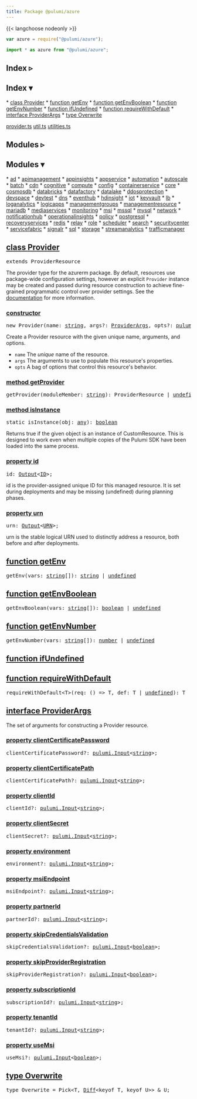 ```yaml
---
title: Package @pulumi/azure
---
```


<!-- WARNING: this page was generated by a tool. Do not edit it by hand. -->
<!-- To change it, please see https://github.com/pulumi/docs/tree/master/tools/tscdocgen. -->


{{< langchoose nodeonly >}}

```javascript
var azure = require("@pulumi/azure");
```

```typescript
import * as azure from "@pulumi/azure";
```


<div class="toggleVisible" markdown="1">
<div class="collapsed" markdown="1">
<h2 class="pdoc-module-header toggleButton" title="Click to show Index">Index ▹</h2>
</div>
<div class="expanded" markdown="1">
<h2 class="pdoc-module-header toggleButton" title="Click to hide Index">Index ▾</h2>
<div class="pdoc-module-contents" markdown="1">
* <a href="#Provider">class Provider</a>
* <a href="#getEnv">function getEnv</a>
* <a href="#getEnvBoolean">function getEnvBoolean</a>
* <a href="#getEnvNumber">function getEnvNumber</a>
* <a href="#ifUndefined">function ifUndefined</a>
* <a href="#requireWithDefault">function requireWithDefault</a>
* <a href="#ProviderArgs">interface ProviderArgs</a>
* <a href="#Overwrite">type Overwrite</a>

<a href="https://github.com/pulumi/pulumi-azure/blob/5cb7c30ae0d736e81ca429641e551ad6faeba99a/sdk/nodejs/provider.ts">provider.ts</a> <a href="https://github.com/pulumi/pulumi-azure/blob/5cb7c30ae0d736e81ca429641e551ad6faeba99a/sdk/nodejs/util.ts">util.ts</a> <a href="https://github.com/pulumi/pulumi-azure/blob/5cb7c30ae0d736e81ca429641e551ad6faeba99a/sdk/nodejs/utilities.ts">utilities.ts</a> 
</div>
</div>
</div>

<div class="toggleVisible" markdown="1">
<div class="collapsed" markdown="1">
<h2 class="pdoc-module-header toggleButton" title="Click to show Modules">Modules ▹</h2>
</div>
<div class="expanded" markdown="1">
<h2 class="pdoc-module-header toggleButton" title="Click to hide Modules">Modules ▾</h2>
<div class="pdoc-module-contents" markdown="1">
* <a href="ad">ad</a>
* <a href="apimanagement">apimanagement</a>
* <a href="appinsights">appinsights</a>
* <a href="appservice">appservice</a>
* <a href="automation">automation</a>
* <a href="autoscale">autoscale</a>
* <a href="batch">batch</a>
* <a href="cdn">cdn</a>
* <a href="cognitive">cognitive</a>
* <a href="compute">compute</a>
* <a href="config">config</a>
* <a href="containerservice">containerservice</a>
* <a href="core">core</a>
* <a href="cosmosdb">cosmosdb</a>
* <a href="databricks">databricks</a>
* <a href="datafactory">datafactory</a>
* <a href="datalake">datalake</a>
* <a href="ddosprotection">ddosprotection</a>
* <a href="devspace">devspace</a>
* <a href="devtest">devtest</a>
* <a href="dns">dns</a>
* <a href="eventhub">eventhub</a>
* <a href="hdinsight">hdinsight</a>
* <a href="iot">iot</a>
* <a href="keyvault">keyvault</a>
* <a href="lb">lb</a>
* <a href="loganalytics">loganalytics</a>
* <a href="logicapps">logicapps</a>
* <a href="managementgroups">managementgroups</a>
* <a href="managementresource">managementresource</a>
* <a href="mariadb">mariadb</a>
* <a href="mediaservices">mediaservices</a>
* <a href="monitoring">monitoring</a>
* <a href="msi">msi</a>
* <a href="mssql">mssql</a>
* <a href="mysql">mysql</a>
* <a href="network">network</a>
* <a href="notificationhub">notificationhub</a>
* <a href="operationalinsights">operationalinsights</a>
* <a href="policy">policy</a>
* <a href="postgresql">postgresql</a>
* <a href="recoveryservices">recoveryservices</a>
* <a href="redis">redis</a>
* <a href="relay">relay</a>
* <a href="role">role</a>
* <a href="scheduler">scheduler</a>
* <a href="search">search</a>
* <a href="securitycenter">securitycenter</a>
* <a href="servicefabric">servicefabric</a>
* <a href="signalr">signalr</a>
* <a href="sql">sql</a>
* <a href="storage">storage</a>
* <a href="streamanalytics">streamanalytics</a>
* <a href="trafficmanager">trafficmanager</a>
</div>
</div>
</div>

<h2 class="pdoc-module-header" id="Provider">
<a class="pdoc-member-name" href="https://github.com/pulumi/pulumi-azure/blob/5cb7c30ae0d736e81ca429641e551ad6faeba99a/sdk/nodejs/provider.ts#L13">class <b>Provider</b></a>
</h2>
<div class="pdoc-module-contents" markdown="1">
<pre class="highlight"><span class='kd'>extends</span> ProviderResource</pre>

The provider type for the azurerm package. By default, resources use package-wide configuration
settings, however an explicit `Provider` instance may be created and passed during resource
construction to achieve fine-grained programmatic control over provider settings. See the
[documentation](https://pulumi.io/reference/programming-model.html#providers) for more information.

<h3 class="pdoc-member-header" id="Provider-constructor">
<a class="pdoc-child-name" href="https://github.com/pulumi/pulumi-azure/blob/5cb7c30ae0d736e81ca429641e551ad6faeba99a/sdk/nodejs/provider.ts#L13"> <b>constructor</b></a>
</h3>
<div class="pdoc-member-contents" markdown="1">

<pre class="highlight"><span class='kd'></span><span class='kd'>new</span> Provider(name: <span class='kd'><a href='https://developer.mozilla.org/en-US/docs/Web/JavaScript/Reference/Global_Objects/String'>string</a></span>, args?: <a href='#ProviderArgs'>ProviderArgs</a>, opts?: <a href='https://pulumi.io/reference/pkg/nodejs/@pulumi/pulumi/#ResourceOptions'>pulumi.ResourceOptions</a>)</pre>


Create a Provider resource with the given unique name, arguments, and options.

* `name` The _unique_ name of the resource.
* `args` The arguments to use to populate this resource&#39;s properties.
* `opts` A bag of options that control this resource&#39;s behavior.

</div>
<h3 class="pdoc-member-header" id="Provider-getProvider">
<a class="pdoc-child-name" href="https://github.com/pulumi/pulumi-azure/blob/5cb7c30ae0d736e81ca429641e551ad6faeba99a/sdk/nodejs/node_modules/@pulumi/pulumi/resource.d.ts#L14">method <b>getProvider</b></a>
</h3>
<div class="pdoc-member-contents" markdown="1">

<pre class="highlight"><span class='kd'></span>getProvider(moduleMember: <span class='kd'><a href='https://developer.mozilla.org/en-US/docs/Web/JavaScript/Reference/Global_Objects/String'>string</a></span>): ProviderResource | <span class='kd'><a href='https://developer.mozilla.org/en-US/docs/Web/JavaScript/Reference/Global_Objects/undefined'>undefined</a></span></pre>

</div>
<h3 class="pdoc-member-header" id="Provider-isInstance">
<a class="pdoc-child-name" href="https://github.com/pulumi/pulumi-azure/blob/5cb7c30ae0d736e81ca429641e551ad6faeba99a/sdk/nodejs/node_modules/@pulumi/pulumi/resource.d.ts#L107">method <b>isInstance</b></a>
</h3>
<div class="pdoc-member-contents" markdown="1">

<pre class="highlight"><span class='kd'>static </span>isInstance(obj: <span class='kd'><a href='https://www.typescriptlang.org/docs/handbook/basic-types.html#any'>any</a></span>): <span class='kd'><a href='https://developer.mozilla.org/en-US/docs/Web/JavaScript/Reference/Global_Objects/Boolean'>boolean</a></span></pre>


Returns true if the given object is an instance of CustomResource.  This is designed to work even when
multiple copies of the Pulumi SDK have been loaded into the same process.

</div>
<h3 class="pdoc-member-header" id="Provider-id">
<a class="pdoc-child-name" href="https://github.com/pulumi/pulumi-azure/blob/5cb7c30ae0d736e81ca429641e551ad6faeba99a/sdk/nodejs/node_modules/@pulumi/pulumi/resource.d.ts#L102">property <b>id</b></a>
</h3>
<div class="pdoc-member-contents" markdown="1">
<pre class="highlight"><span class='kd'></span>id: <a href='https://pulumi.io/reference/pkg/nodejs/@pulumi/pulumi/#Output'>Output</a>&lt;<a href='https://pulumi.io/reference/pkg/nodejs/@pulumi/pulumi/#ID'>ID</a>&gt;;</pre>

id is the provider-assigned unique ID for this managed resource.  It is set during
deployments and may be missing (undefined) during planning phases.

</div>
<h3 class="pdoc-member-header" id="Provider-urn">
<a class="pdoc-child-name" href="https://github.com/pulumi/pulumi-azure/blob/5cb7c30ae0d736e81ca429641e551ad6faeba99a/sdk/nodejs/node_modules/@pulumi/pulumi/resource.d.ts#L12">property <b>urn</b></a>
</h3>
<div class="pdoc-member-contents" markdown="1">
<pre class="highlight"><span class='kd'></span>urn: <a href='https://pulumi.io/reference/pkg/nodejs/@pulumi/pulumi/#Output'>Output</a>&lt;<a href='https://pulumi.io/reference/pkg/nodejs/@pulumi/pulumi/#URN'>URN</a>&gt;;</pre>

urn is the stable logical URN used to distinctly address a resource, both before and after
deployments.

</div>
</div>
<h2 class="pdoc-module-header" id="getEnv">
<a class="pdoc-member-name" href="https://github.com/pulumi/pulumi-azure/blob/5cb7c30ae0d736e81ca429641e551ad6faeba99a/sdk/nodejs/utilities.ts#L7">function <b>getEnv</b></a>
</h2>
<div class="pdoc-module-contents" markdown="1">

<pre class="highlight"><span class='kd'></span>getEnv(vars: <span class='kd'><a href='https://developer.mozilla.org/en-US/docs/Web/JavaScript/Reference/Global_Objects/String'>string</a></span>[]): <span class='kd'><a href='https://developer.mozilla.org/en-US/docs/Web/JavaScript/Reference/Global_Objects/String'>string</a></span> | <span class='kd'><a href='https://developer.mozilla.org/en-US/docs/Web/JavaScript/Reference/Global_Objects/undefined'>undefined</a></span></pre>

</div>
<h2 class="pdoc-module-header" id="getEnvBoolean">
<a class="pdoc-member-name" href="https://github.com/pulumi/pulumi-azure/blob/5cb7c30ae0d736e81ca429641e551ad6faeba99a/sdk/nodejs/utilities.ts#L17">function <b>getEnvBoolean</b></a>
</h2>
<div class="pdoc-module-contents" markdown="1">

<pre class="highlight"><span class='kd'></span>getEnvBoolean(vars: <span class='kd'><a href='https://developer.mozilla.org/en-US/docs/Web/JavaScript/Reference/Global_Objects/String'>string</a></span>[]): <span class='kd'><a href='https://developer.mozilla.org/en-US/docs/Web/JavaScript/Reference/Global_Objects/Boolean'>boolean</a></span> | <span class='kd'><a href='https://developer.mozilla.org/en-US/docs/Web/JavaScript/Reference/Global_Objects/undefined'>undefined</a></span></pre>

</div>
<h2 class="pdoc-module-header" id="getEnvNumber">
<a class="pdoc-member-name" href="https://github.com/pulumi/pulumi-azure/blob/5cb7c30ae0d736e81ca429641e551ad6faeba99a/sdk/nodejs/utilities.ts#L32">function <b>getEnvNumber</b></a>
</h2>
<div class="pdoc-module-contents" markdown="1">

<pre class="highlight"><span class='kd'></span>getEnvNumber(vars: <span class='kd'><a href='https://developer.mozilla.org/en-US/docs/Web/JavaScript/Reference/Global_Objects/String'>string</a></span>[]): <span class='kd'><a href='https://developer.mozilla.org/en-US/docs/Web/JavaScript/Reference/Global_Objects/Number'>number</a></span> | <span class='kd'><a href='https://developer.mozilla.org/en-US/docs/Web/JavaScript/Reference/Global_Objects/undefined'>undefined</a></span></pre>

</div>
<h2 class="pdoc-module-header" id="ifUndefined">
<a class="pdoc-member-name" href="https://github.com/pulumi/pulumi-azure/blob/5cb7c30ae0d736e81ca429641e551ad6faeba99a/sdk/nodejs/util.ts#L25">function <b>ifUndefined</b></a>
</h2>
<div class="pdoc-module-contents" markdown="1">
</div>
<h2 class="pdoc-module-header" id="requireWithDefault">
<a class="pdoc-member-name" href="https://github.com/pulumi/pulumi-azure/blob/5cb7c30ae0d736e81ca429641e551ad6faeba99a/sdk/nodejs/utilities.ts#L43">function <b>requireWithDefault</b></a>
</h2>
<div class="pdoc-module-contents" markdown="1">

<pre class="highlight"><span class='kd'></span>requireWithDefault&lt;T&gt;(req: () => T, def: T | <span class='kd'><a href='https://developer.mozilla.org/en-US/docs/Web/JavaScript/Reference/Global_Objects/undefined'>undefined</a></span>): T</pre>

</div>
<h2 class="pdoc-module-header" id="ProviderArgs">
<a class="pdoc-member-name" href="https://github.com/pulumi/pulumi-azure/blob/5cb7c30ae0d736e81ca429641e551ad6faeba99a/sdk/nodejs/provider.ts#L45">interface <b>ProviderArgs</b></a>
</h2>
<div class="pdoc-module-contents" markdown="1">

The set of arguments for constructing a Provider resource.

<h3 class="pdoc-member-header" id="ProviderArgs-clientCertificatePassword">
<a class="pdoc-child-name" href="https://github.com/pulumi/pulumi-azure/blob/5cb7c30ae0d736e81ca429641e551ad6faeba99a/sdk/nodejs/provider.ts#L46">property <b>clientCertificatePassword</b></a>
</h3>
<div class="pdoc-member-contents" markdown="1">
<pre class="highlight"><span class='kd'></span>clientCertificatePassword?: <a href='https://pulumi.io/reference/pkg/nodejs/@pulumi/pulumi/#Input'>pulumi.Input</a>&lt;<span class='kd'><a href='https://developer.mozilla.org/en-US/docs/Web/JavaScript/Reference/Global_Objects/String'>string</a></span>&gt;;</pre>
</div>
<h3 class="pdoc-member-header" id="ProviderArgs-clientCertificatePath">
<a class="pdoc-child-name" href="https://github.com/pulumi/pulumi-azure/blob/5cb7c30ae0d736e81ca429641e551ad6faeba99a/sdk/nodejs/provider.ts#L47">property <b>clientCertificatePath</b></a>
</h3>
<div class="pdoc-member-contents" markdown="1">
<pre class="highlight"><span class='kd'></span>clientCertificatePath?: <a href='https://pulumi.io/reference/pkg/nodejs/@pulumi/pulumi/#Input'>pulumi.Input</a>&lt;<span class='kd'><a href='https://developer.mozilla.org/en-US/docs/Web/JavaScript/Reference/Global_Objects/String'>string</a></span>&gt;;</pre>
</div>
<h3 class="pdoc-member-header" id="ProviderArgs-clientId">
<a class="pdoc-child-name" href="https://github.com/pulumi/pulumi-azure/blob/5cb7c30ae0d736e81ca429641e551ad6faeba99a/sdk/nodejs/provider.ts#L48">property <b>clientId</b></a>
</h3>
<div class="pdoc-member-contents" markdown="1">
<pre class="highlight"><span class='kd'></span>clientId?: <a href='https://pulumi.io/reference/pkg/nodejs/@pulumi/pulumi/#Input'>pulumi.Input</a>&lt;<span class='kd'><a href='https://developer.mozilla.org/en-US/docs/Web/JavaScript/Reference/Global_Objects/String'>string</a></span>&gt;;</pre>
</div>
<h3 class="pdoc-member-header" id="ProviderArgs-clientSecret">
<a class="pdoc-child-name" href="https://github.com/pulumi/pulumi-azure/blob/5cb7c30ae0d736e81ca429641e551ad6faeba99a/sdk/nodejs/provider.ts#L49">property <b>clientSecret</b></a>
</h3>
<div class="pdoc-member-contents" markdown="1">
<pre class="highlight"><span class='kd'></span>clientSecret?: <a href='https://pulumi.io/reference/pkg/nodejs/@pulumi/pulumi/#Input'>pulumi.Input</a>&lt;<span class='kd'><a href='https://developer.mozilla.org/en-US/docs/Web/JavaScript/Reference/Global_Objects/String'>string</a></span>&gt;;</pre>
</div>
<h3 class="pdoc-member-header" id="ProviderArgs-environment">
<a class="pdoc-child-name" href="https://github.com/pulumi/pulumi-azure/blob/5cb7c30ae0d736e81ca429641e551ad6faeba99a/sdk/nodejs/provider.ts#L50">property <b>environment</b></a>
</h3>
<div class="pdoc-member-contents" markdown="1">
<pre class="highlight"><span class='kd'></span>environment?: <a href='https://pulumi.io/reference/pkg/nodejs/@pulumi/pulumi/#Input'>pulumi.Input</a>&lt;<span class='kd'><a href='https://developer.mozilla.org/en-US/docs/Web/JavaScript/Reference/Global_Objects/String'>string</a></span>&gt;;</pre>
</div>
<h3 class="pdoc-member-header" id="ProviderArgs-msiEndpoint">
<a class="pdoc-child-name" href="https://github.com/pulumi/pulumi-azure/blob/5cb7c30ae0d736e81ca429641e551ad6faeba99a/sdk/nodejs/provider.ts#L51">property <b>msiEndpoint</b></a>
</h3>
<div class="pdoc-member-contents" markdown="1">
<pre class="highlight"><span class='kd'></span>msiEndpoint?: <a href='https://pulumi.io/reference/pkg/nodejs/@pulumi/pulumi/#Input'>pulumi.Input</a>&lt;<span class='kd'><a href='https://developer.mozilla.org/en-US/docs/Web/JavaScript/Reference/Global_Objects/String'>string</a></span>&gt;;</pre>
</div>
<h3 class="pdoc-member-header" id="ProviderArgs-partnerId">
<a class="pdoc-child-name" href="https://github.com/pulumi/pulumi-azure/blob/5cb7c30ae0d736e81ca429641e551ad6faeba99a/sdk/nodejs/provider.ts#L52">property <b>partnerId</b></a>
</h3>
<div class="pdoc-member-contents" markdown="1">
<pre class="highlight"><span class='kd'></span>partnerId?: <a href='https://pulumi.io/reference/pkg/nodejs/@pulumi/pulumi/#Input'>pulumi.Input</a>&lt;<span class='kd'><a href='https://developer.mozilla.org/en-US/docs/Web/JavaScript/Reference/Global_Objects/String'>string</a></span>&gt;;</pre>
</div>
<h3 class="pdoc-member-header" id="ProviderArgs-skipCredentialsValidation">
<a class="pdoc-child-name" href="https://github.com/pulumi/pulumi-azure/blob/5cb7c30ae0d736e81ca429641e551ad6faeba99a/sdk/nodejs/provider.ts#L53">property <b>skipCredentialsValidation</b></a>
</h3>
<div class="pdoc-member-contents" markdown="1">
<pre class="highlight"><span class='kd'></span>skipCredentialsValidation?: <a href='https://pulumi.io/reference/pkg/nodejs/@pulumi/pulumi/#Input'>pulumi.Input</a>&lt;<span class='kd'><a href='https://developer.mozilla.org/en-US/docs/Web/JavaScript/Reference/Global_Objects/Boolean'>boolean</a></span>&gt;;</pre>
</div>
<h3 class="pdoc-member-header" id="ProviderArgs-skipProviderRegistration">
<a class="pdoc-child-name" href="https://github.com/pulumi/pulumi-azure/blob/5cb7c30ae0d736e81ca429641e551ad6faeba99a/sdk/nodejs/provider.ts#L54">property <b>skipProviderRegistration</b></a>
</h3>
<div class="pdoc-member-contents" markdown="1">
<pre class="highlight"><span class='kd'></span>skipProviderRegistration?: <a href='https://pulumi.io/reference/pkg/nodejs/@pulumi/pulumi/#Input'>pulumi.Input</a>&lt;<span class='kd'><a href='https://developer.mozilla.org/en-US/docs/Web/JavaScript/Reference/Global_Objects/Boolean'>boolean</a></span>&gt;;</pre>
</div>
<h3 class="pdoc-member-header" id="ProviderArgs-subscriptionId">
<a class="pdoc-child-name" href="https://github.com/pulumi/pulumi-azure/blob/5cb7c30ae0d736e81ca429641e551ad6faeba99a/sdk/nodejs/provider.ts#L55">property <b>subscriptionId</b></a>
</h3>
<div class="pdoc-member-contents" markdown="1">
<pre class="highlight"><span class='kd'></span>subscriptionId?: <a href='https://pulumi.io/reference/pkg/nodejs/@pulumi/pulumi/#Input'>pulumi.Input</a>&lt;<span class='kd'><a href='https://developer.mozilla.org/en-US/docs/Web/JavaScript/Reference/Global_Objects/String'>string</a></span>&gt;;</pre>
</div>
<h3 class="pdoc-member-header" id="ProviderArgs-tenantId">
<a class="pdoc-child-name" href="https://github.com/pulumi/pulumi-azure/blob/5cb7c30ae0d736e81ca429641e551ad6faeba99a/sdk/nodejs/provider.ts#L56">property <b>tenantId</b></a>
</h3>
<div class="pdoc-member-contents" markdown="1">
<pre class="highlight"><span class='kd'></span>tenantId?: <a href='https://pulumi.io/reference/pkg/nodejs/@pulumi/pulumi/#Input'>pulumi.Input</a>&lt;<span class='kd'><a href='https://developer.mozilla.org/en-US/docs/Web/JavaScript/Reference/Global_Objects/String'>string</a></span>&gt;;</pre>
</div>
<h3 class="pdoc-member-header" id="ProviderArgs-useMsi">
<a class="pdoc-child-name" href="https://github.com/pulumi/pulumi-azure/blob/5cb7c30ae0d736e81ca429641e551ad6faeba99a/sdk/nodejs/provider.ts#L57">property <b>useMsi</b></a>
</h3>
<div class="pdoc-member-contents" markdown="1">
<pre class="highlight"><span class='kd'></span>useMsi?: <a href='https://pulumi.io/reference/pkg/nodejs/@pulumi/pulumi/#Input'>pulumi.Input</a>&lt;<span class='kd'><a href='https://developer.mozilla.org/en-US/docs/Web/JavaScript/Reference/Global_Objects/Boolean'>boolean</a></span>&gt;;</pre>
</div>
</div>
<h2 class="pdoc-module-header" id="Overwrite">
<a class="pdoc-member-name" href="https://github.com/pulumi/pulumi-azure/blob/5cb7c30ae0d736e81ca429641e551ad6faeba99a/sdk/nodejs/util.ts#L22">type <b>Overwrite</b></a>
</h2>
<div class="pdoc-module-contents" markdown="1">
<pre class="highlight"><span class='kd'>type</span> Overwrite = Pick&lt;T, <a href='#Diff'>Diff</a>&lt;keyof T, keyof U&gt;&gt; &amp; U;</pre>
</div>
